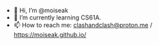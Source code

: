 - 👋 Hi, I’m @moiseak
- 🌱 I’m currently learning CS61A.
- 📫 How to reach me: clashandclash@proton.me / https://moiseak.github.io/

<!---
moiseak/moiseak is a ✨ special ✨ repository because its `README.md` (this file) appears on your GitHub profile.
You can click the Preview link to take a look at your changes.
--->
